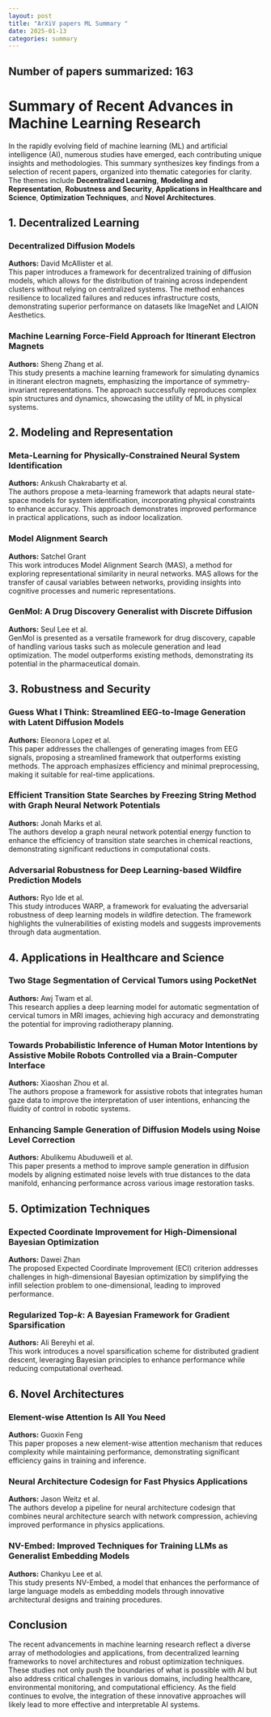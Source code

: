 ```yaml
---
layout: post
title: "ArXiV papers ML Summary "
date: 2025-01-13
categories: summary
---
```

## Number of papers summarized: 163


# Summary of Recent Advances in Machine Learning Research

In the rapidly evolving field of machine learning (ML) and artificial intelligence (AI), numerous studies have emerged, each contributing unique insights and methodologies. This summary synthesizes key findings from a selection of recent papers, organized into thematic categories for clarity. The themes include **Decentralized Learning**, **Modeling and Representation**, **Robustness and Security**, **Applications in Healthcare and Science**, **Optimization Techniques**, and **Novel Architectures**.

## 1. Decentralized Learning

### Decentralized Diffusion Models
**Authors:** David McAllister et al.  
This paper introduces a framework for decentralized training of diffusion models, which allows for the distribution of training across independent clusters without relying on centralized systems. The method enhances resilience to localized failures and reduces infrastructure costs, demonstrating superior performance on datasets like ImageNet and LAION Aesthetics.

### Machine Learning Force-Field Approach for Itinerant Electron Magnets
**Authors:** Sheng Zhang et al.  
This study presents a machine learning framework for simulating dynamics in itinerant electron magnets, emphasizing the importance of symmetry-invariant representations. The approach successfully reproduces complex spin structures and dynamics, showcasing the utility of ML in physical systems.

## 2. Modeling and Representation

### Meta-Learning for Physically-Constrained Neural System Identification
**Authors:** Ankush Chakrabarty et al.  
The authors propose a meta-learning framework that adapts neural state-space models for system identification, incorporating physical constraints to enhance accuracy. This approach demonstrates improved performance in practical applications, such as indoor localization.

### Model Alignment Search
**Authors:** Satchel Grant  
This work introduces Model Alignment Search (MAS), a method for exploring representational similarity in neural networks. MAS allows for the transfer of causal variables between networks, providing insights into cognitive processes and numeric representations.

### GenMol: A Drug Discovery Generalist with Discrete Diffusion
**Authors:** Seul Lee et al.  
GenMol is presented as a versatile framework for drug discovery, capable of handling various tasks such as molecule generation and lead optimization. The model outperforms existing methods, demonstrating its potential in the pharmaceutical domain.

## 3. Robustness and Security

### Guess What I Think: Streamlined EEG-to-Image Generation with Latent Diffusion Models
**Authors:** Eleonora Lopez et al.  
This paper addresses the challenges of generating images from EEG signals, proposing a streamlined framework that outperforms existing methods. The approach emphasizes efficiency and minimal preprocessing, making it suitable for real-time applications.

### Efficient Transition State Searches by Freezing String Method with Graph Neural Network Potentials
**Authors:** Jonah Marks et al.  
The authors develop a graph neural network potential energy function to enhance the efficiency of transition state searches in chemical reactions, demonstrating significant reductions in computational costs.

### Adversarial Robustness for Deep Learning-based Wildfire Prediction Models
**Authors:** Ryo Ide et al.  
This study introduces WARP, a framework for evaluating the adversarial robustness of deep learning models in wildfire detection. The framework highlights the vulnerabilities of existing models and suggests improvements through data augmentation.

## 4. Applications in Healthcare and Science

### Two Stage Segmentation of Cervical Tumors using PocketNet
**Authors:** Awj Twam et al.  
This research applies a deep learning model for automatic segmentation of cervical tumors in MRI images, achieving high accuracy and demonstrating the potential for improving radiotherapy planning.

### Towards Probabilistic Inference of Human Motor Intentions by Assistive Mobile Robots Controlled via a Brain-Computer Interface
**Authors:** Xiaoshan Zhou et al.  
The authors propose a framework for assistive robots that integrates human gaze data to improve the interpretation of user intentions, enhancing the fluidity of control in robotic systems.

### Enhancing Sample Generation of Diffusion Models using Noise Level Correction
**Authors:** Abulikemu Abuduweili et al.  
This paper presents a method to improve sample generation in diffusion models by aligning estimated noise levels with true distances to the data manifold, enhancing performance across various image restoration tasks.

## 5. Optimization Techniques

### Expected Coordinate Improvement for High-Dimensional Bayesian Optimization
**Authors:** Dawei Zhan  
The proposed Expected Coordinate Improvement (ECI) criterion addresses challenges in high-dimensional Bayesian optimization by simplifying the infill selection problem to one-dimensional, leading to improved performance.

### Regularized Top-$k$: A Bayesian Framework for Gradient Sparsification
**Authors:** Ali Bereyhi et al.  
This work introduces a novel sparsification scheme for distributed gradient descent, leveraging Bayesian principles to enhance performance while reducing computational overhead.

## 6. Novel Architectures

### Element-wise Attention Is All You Need
**Authors:** Guoxin Feng  
This paper proposes a new element-wise attention mechanism that reduces complexity while maintaining performance, demonstrating significant efficiency gains in training and inference.

### Neural Architecture Codesign for Fast Physics Applications
**Authors:** Jason Weitz et al.  
The authors develop a pipeline for neural architecture codesign that combines neural architecture search with network compression, achieving improved performance in physics applications.

### NV-Embed: Improved Techniques for Training LLMs as Generalist Embedding Models
**Authors:** Chankyu Lee et al.  
This study presents NV-Embed, a model that enhances the performance of large language models as embedding models through innovative architectural designs and training procedures.

## Conclusion

The recent advancements in machine learning research reflect a diverse array of methodologies and applications, from decentralized learning frameworks to novel architectures and robust optimization techniques. These studies not only push the boundaries of what is possible with AI but also address critical challenges in various domains, including healthcare, environmental monitoring, and computational efficiency. As the field continues to evolve, the integration of these innovative approaches will likely lead to more effective and interpretable AI systems.